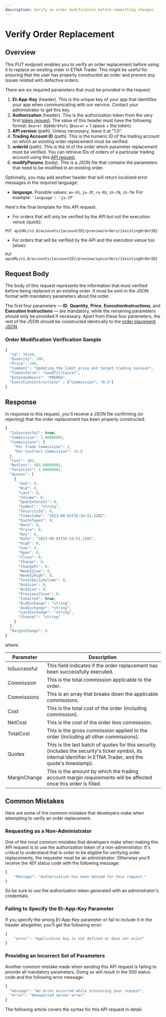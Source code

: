 ```yaml
---
description: Verify an order modification before committing changes
---
```


# Verify Order Replacement

## Overview

This PUT endpoint enables you to verify an order replacement before using it to replace an existing order in ETNA Trader. This might be useful for ensuring that the user has properly constructed an order and prevent any issues related with defective orders.

There are six required parameters that must be provided in the request:

1. **Et-App-Key** (header). This is the unique key of your app that identifies your app when communicating with our service. Contact your administrator to get this key.
2. **Authorization** (header). This is the authorization token from the very first [token request](../../authentication/requesting-tokens/). The value of this header must have the following format: `Bearer BQ898r9fefi` (`Bearer` + 1 space + the token).
3. **API version** (path). Unless necessary, leave it at "1.0".
4. **Trading Account ID** (path). This is the numeric ID of the trading account on which an existing order replacement must be verified.
5. **orderId** (path). This is the id of the order which parameter replacement must be verified. You can retrieve IDs of orders of a particular trading account using this [API request](../get-filtered-orders/).
6. **modifyParams** (body). This is a JSON file that contains the parameters that need to be modified in an existing order.&#x20;

Optionally, you may add another header that will return localized error messages in the required language:

* **language**. Possible values: `en-US`, `ja-JP`, `ru-RU`, `zh-CN`, `zh-TW`.  For example: `'language': 'ja-JP'`

Here's the final template for this API request:

* For orders that will only be verified by the API but not the execution venue (quick):

```
PUT apiURL/v1.0/accounts/{accountID}/preview/orders/{existingOrderID}
```

* For orders that will be verified by the API and the execution venue too (slow):

```
PUT apiURL/v1.0/accounts/{accountID}/preview/syncorders/{existingOrderID}
```

## Request Body

The body of this request represents the information that must verified before being replaced in an existing order. It must be sent in the JSON format with mandatory parameters about the order.

The first four parameters — **ID**, **Quantity**, **Price**, **ExecutionInstructions**, and **Execution Instructions** — are mandatory, while the remaining parameters should only be provided if necessary. Apart from these four parameters, the rest of the JSON should be constructed identically to the [order placement JSON](../place-order/).

### Order Modification Verification Sample

```javascript
{
  "Id": 76320,
  "Quantity": 100,
  "Price": 240,
  "Comment": "Updating the limit price and target trading session",
  "TimeInforce": "GoodTillCancel",
  "ExtendedHours": "PREREG",
  "ExecutionInstructions" : {"Commission": "0.5"}
}
```

## Response

In response to this request, you'll receive a JSON file confirming (or rejecting) that the order replacement has been properly constructed.

```javascript
{
  "IsSuccessful": true,
  "Commission": 1.00000002,
  "Commissions": {
    "Per Trade Commission": 1,
    "Per Contract Commission": 2e-8
  },
  "Cost": 482,
  "NetCost": 483.00000002,
  "TotalCost": 1.00000002,
  "Quotes": [
    {
      "Ask": 0,
      "Bid": 0,
      "Last": 0,
      "Volume": 0,
      "OpenInterest": 0,
      "Symbol": "string",
      "SecurityId": 0,
      "Timestamp": "2023-08-01T16:14:51.128Z",
      "QuoteTypes": 0,
      "Mark": 0,
      "Price": 0,
      "Key": 0,
      "Date": "2023-08-01T16:14:51.128Z",
      "High": 0,
      "Low": 0,
      "Open": 0,
      "Close": 0,
      "Change": 0,
      "ChangePc": 0,
      "Week52Low": 0,
      "Week52High": 0,
      "TotalDailyVolume": 0,
      "AskSize": 0,
      "BidSize": 0,
      "PreviousClose": 0,
      "IsHalted": true,
      "BidExchange": "string",
      "AskExchange": "string",
      "LastExchange": "string",
      "Channel": "string"
    }
  ],
  "MarginChange": 0
}
```

where:

| Parameter    | Description                                                                                                                                                    |
| ------------ | -------------------------------------------------------------------------------------------------------------------------------------------------------------- |
| IsSuccessful | This field indicates if the order replacement has been successfully executed.                                                                                  |
| Commission   | This is the total commission applicable to the order.                                                                                                          |
| Commissions  | This is an array that breaks down the applicable commissions.                                                                                                  |
| Cost         | This is the total cost of the order (including commission).                                                                                                    |
| NetCost      | This is the cost of the order less commission.                                                                                                                 |
| TotalCost    | This is the gross commission applied to the order (including all other commissions).                                                                           |
| Quotes       | This is the last batch of quotes for this security (includes the security's ticker symbol, its internal identifier in ETNA Trader, and the quote's timestamp). |
| MarginChange | This is the amount by which the trading account margin requirements will be affected once this order is filled.                                                |

## Common Mistakes

Here are some of the common mistakes that developers make when attempting to verify an order replacement.

### Requesting as a Non-Administrator

One of the most common mistakes that developers make when making this API request is to use the authorization token of a non-administrator. It's critical to understand that in order to be eligible for verifying order replacements, the requester must be an administrator. Otherwise you'll receive the 401 status code with the following message:

```javascript
{
    "Message": "Authorization has been denied for this request."
}
```

So be sure to use the authorization token generated with an administrator's credentials.

### Failing to Specify the Et-App-Key Parameter

If you specify the wrong Et-App-Key parameter or fail to include it in the header altogether, you'll get the following error:

```javascript
{
    "error": "Application key is not defined or does not exist"
}
```

### Providing an Incorrect Set of Parameters

Another common mistake made when sending this API request is failing to provide all mandatory parameters. Doing so will result in the 500 status code and the following error message:

```javascript
{
  "message": "An error occurred while processing your request",
  "error": "Unexpected server error"
}
```

The following article covers the syntax for this API request in detail.
